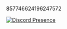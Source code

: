 857746624196247572

[![Discord Presence](https://lanyard.cnrad.dev/api/857746624196247572)](https://discord.com/users/857746624196247572)

